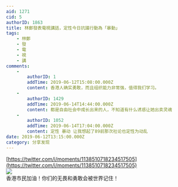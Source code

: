 ```yaml
---
aid: 1271
cid: 5
authorID: 1863
title: 林鄭發表電視講話，定性今日抗議行動為「暴動」
tags:
    - 林鄭
    - 發
    - 電
    - 視
    - 講
comments:
    -
        authorID: 1
        addTime: 2019-06-12T15:08:00.000Z
        content: 香港人确实勇敢，而且组织能力非常强，值得我们学习。
    -
        authorID: 1429
        addTime: 2019-06-14T14:44:00.000Z
        content: 都是自由社会中成长出来的人，不知道有什么诱惑让她出卖灵魂
    -
        authorID: 1052
        addTime: 2019-06-14T17:04:00.000Z
        content: 定性 暴动 让我想起了89前那次社论也定性为动乱
date: 2019-06-12T13:15:00.000Z
category: 分享发现
---
```


[https://twitter.com/i/moments/1138510718234517505](https://twitter.com/i/moments/1138510718234517505)  
![](https://pbs.twimg.com/media/D8mqc5JUEAAYy55.jpg)  
香港市民加油！你们的无畏和勇敢会被世界记住！
